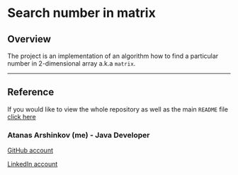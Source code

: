# Search number in matrix

## Overview

The project is an implementation of an algorithm how to find a particular number in 2-dimensional array a.k.a `matrix`.

___

## Reference

If you would like to view the whole repository as well as the main `README` file [click here](https://github.com/aarshinkov/ADS2018Informatics/tree/master/AtanasArshinkov_1601261054)

### Atanas Arshinkov (me) - Java Developer

[GitHub account](https://www.github.com/aarshinkov)

[LinkedIn account](https://www.linkedin.com/in/atanas-arshinkov)